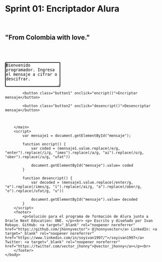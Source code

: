 <!DOCTYPE html>
<html lang="es">
    <head>
        <meta charset="UTF=8">
        <title>Encriptador Ver 1.1 </title>
        <link rel="stylesheet" href="reset.css">
        <link rel="stylesheet" href="style_encript1.css">
    </head>
    <body>
        <br>
        <h1>Sprint 01: Encriptador Alura</h1><br>
        <h2>"From Colombia with love."</h2><br><br><br>
        <main>
            <textarea id="mensaje" rows="5" autofocus required>Bienvenido programador. Ingresa el mensaje a cifrar o descifrar. </textarea>

            <button class="button1" onclick="encript()">Encriptar mensaje</button>

            <button class="button2" onclick="desencript()">Desencriptar mensaje</button>

            

        </main>
        <script>
            var mensaje1 = document.getElementById("mensaje"); 

            function encript() {
                var coded = (mensaje1.value.replace(/e/g, "enter").replace(/i/g, "imes").replace(/a/g, "ai").replace(/o/g, "ober").replace(/u/g, "ufat"))
                
                document.getElementById("mensaje").value= coded
            }

            function desencript() {
                var decoded = (mensaje1.value.replace(/enter/g, "e").replace(/imes/g, "i").replace(/ai/g, "a").replace(/ober/g, "o").replace(/ufat/g, "u")) 

                document.getElementById("mensaje").value= decoded
            }
        </script>
        <footer>
            <p>Solución para el programa de formación de Alura junto a Oracle Next Education: ONE. </p><br> <p> Escrito y diseñado por Ivan Robayo. GitHub: <a target="_blank" rel="noopener noreferrer" href="https://github.com/jhonnyvector"> @jhonnyvector</a> LinkedIn: <a target="_blank" rel="noopener noreferrer" href="https://www.linkedin.com/in/soyivan1997/">/soyivan1997</a> Twitter: <a target="_blank" rel="noopener noreferrer" href="https://twitter.com/vector_jhonny">@vector_jhonny</a></p><br>
        </footer>
    </body>
</html>
